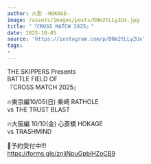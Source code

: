 ```yaml
---
author: 火影 -HOKAGE-
image: /assets/images/posts/DNm2tLLy2Ux.jpg
title: "『CROSS MATCH 2025』"
date: 2025-10-05
source: 'https://instagram.com/p/DNm2tLLy2Ux'
tags:
- 
---
```

THE SKIPPERS Presents<br>
BATTLE FIELD OF<br>
『CROSS MATCH 2025』

🔥東京編10/05(日) 柴崎 RATHOLE<br>
vs THE TRUST BLAST

🔥大阪編 10/10(金) 心斎橋 HOKAGE<br>
vs TRASHMIND

🎫予約受付中!!!<br>
https://forms.gle/znjiNpuGpbiHZoCB9